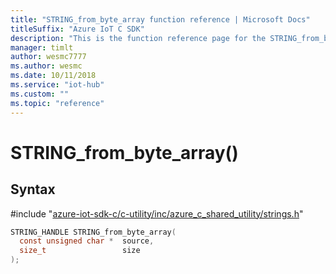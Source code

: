```yaml
---                             
title: "STRING_from_byte_array function reference | Microsoft Docs" 
titleSuffix: "Azure IoT C SDK"            
description: "This is the function reference page for the STRING_from_byte_array() function in the Azure IoT C SDK. This SDK is used with Azure IoT Hub and Azure IoT Hub Device Provisioning Service"            
manager: timlt                 
author: wesmc7777              
ms.author: wesmc               
ms.date: 10/11/2018                    
ms.service: "iot-hub"             
ms.custom: ""                
ms.topic: "reference"        
---                            
```


# STRING_from_byte_array()

## Syntax

\#include "[azure-iot-sdk-c/c-utility/inc/azure_c_shared_utility/strings.h](../strings-h.md)"  
```C
STRING_HANDLE STRING_from_byte_array(
  const unsigned char *  source,
  size_t                 size
);
```

